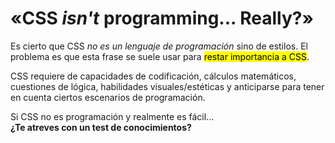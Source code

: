 # «CSS *isn't* programming... Really?»

Es cierto que CSS *no es un lenguaje de programación* sino de estilos. El problema es que esta frase se suele usar para <mark>restar importancia a CSS</mark>.

CSS requiere de capacidades de codificación, cálculos matemáticos, cuestiones de lógica, habilidades visuales/estéticas y anticiparse para tener en cuenta ciertos escenarios de programación.

Si CSS no es programación y realmente es fácil...<br>
**¿Te atreves con un test de conocimientos?**
